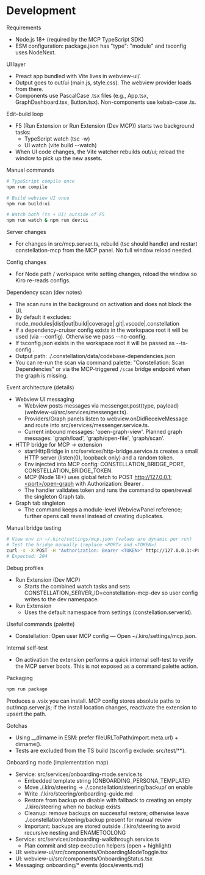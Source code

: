 # Development

Requirements
- Node.js 18+ (required by the MCP TypeScript SDK)
- ESM configuration: package.json has "type": "module" and tsconfig uses NodeNext.

UI layer
- Preact app bundled with Vite lives in webview-ui/.
- Output goes to out/ui (main.js, style.css). The webview provider loads from there.
- Components use PascalCase .tsx files (e.g., App.tsx, GraphDashboard.tsx, Button.tsx). Non-components use kebab-case .ts.

Edit–build loop
- F5 (Run Extension or Run Extension (Dev MCP)) starts two background tasks:
  - TypeScript watch (tsc -w)
  - UI watch (vite build --watch)
- When UI code changes, the Vite watcher rebuilds out/ui; reload the window to pick up the new assets.

Manual commands
```bash
# TypeScript compile once
npm run compile

# Build webview UI once
npm run build:ui

# Watch both (ts + UI) outside of F5
npm run watch & npm run dev:ui
```

Server changes
- For changes in src/mcp.server.ts, rebuild (tsc should handle) and restart constellation-mcp from the MCP panel. No full window reload needed.

Config changes
- For Node path / workspace write setting changes, reload the window so Kiro re-reads configs.

Dependency scan (dev notes)
- The scan runs in the background on activation and does not block the UI.
- By default it excludes: node_modules|dist|out|build|coverage|.git|.vscode|.constellation
- If a dependency-cruiser config exists in the workspace root it will be used (via --config). Otherwise we pass --no-config.
- If tsconfig.json exists in the workspace root it will be passed as --ts-config <abs path>.
- Output path: ./.constellation/data/codebase-dependencies.json
- You can re-run the scan via command palette: "Constellation: Scan Dependencies" or via the MCP-triggered `/scan` bridge endpoint when the graph is missing.

Event architecture (details)
- Webview UI messaging
  - Webview posts messages via messenger.post(type, payload) (webview-ui/src/services/messenger.ts).
  - Providers/Graph panels listen to webview.onDidReceiveMessage and route into src/services/messenger.service.ts.
  - Current inbound messages: 'open-graph-view'. Planned graph messages: 'graph/load', 'graph/open-file', 'graph/scan'.
- HTTP bridge for MCP → extension
  - startHttpBridge in src/services/http-bridge.service.ts creates a small HTTP server (listen(0), loopback only) and a random token.
  - Env injected into MCP config: CONSTELLATION_BRIDGE_PORT, CONSTELLATION_BRIDGE_TOKEN.
  - MCP (Node 18+) uses global fetch to POST http://127.0.0.1:<port>/open-graph with Authorization: Bearer <token>.
  - The handler validates token and runs the command to open/reveal the singleton Graph tab.
- Graph tab singleton
  - The command keeps a module-level WebviewPanel reference; further opens call reveal instead of creating duplicates.

Manual bridge testing
```bash
# View env in ~/.kiro/settings/mcp.json (values are dynamic per run)
# Test the bridge manually (replace <PORT> and <TOKEN>)
curl -s -X POST -H "Authorization: Bearer <TOKEN>" http://127.0.0.1:<PORT>/open-graph -o /dev/null -w "%{http_code}\n"
# Expected: 204
```

Debug profiles
- Run Extension (Dev MCP)
  - Starts the combined watch tasks and sets CONSTELLATION_SERVER_ID=constellation-mcp-dev so user config writes to the dev namespace.
- Run Extension
  - Uses the default namespace from settings (constellation.serverId).

Useful commands (palette)
- Constellation: Open user MCP config — Open ~/.kiro/settings/mcp.json.

Internal self-test
- On activation the extension performs a quick internal self-test to verify the MCP server boots. This is not exposed as a command palette action.

Packaging
```bash
npm run package
```
Produces a .vsix you can install. MCP config stores absolute paths to out/mcp.server.js; if the install location changes, reactivate the extension to upsert the path.

Gotchas
- Using __dirname in ESM: prefer fileURLToPath(import.meta.url) + dirname().
- Tests are excluded from the TS build (tsconfig exclude: src/test/**).

Onboarding mode (implementation map)
- Service: src/services/onboarding-mode.service.ts
  - Embedded template string (ONBOARDING_PERSONA_TEMPLATE)
  - Move ./.kiro/steering → ./.constellation/steering/backup/<timestamp> on enable
  - Write ./.kiro/steering/onboarding-guide.md
  - Restore from backup on disable with fallback to creating an empty ./.kiro/steering when no backup exists
  - Cleanup: remove backups on successful restore; otherwise leave ./.constellation/steering/backup present for manual review
  - Important: backups are stored outside ./.kiro/steering to avoid recursive nesting and ENAMETOOLONG
- Service: src/services/onboarding-walkthrough.service.ts
  - Plan commit and step execution helpers (open + highlight)
- UI: webview-ui/src/components/OnboardingModeToggle.tsx
- UI: webview-ui/src/components/OnboardingStatus.tsx
- Messaging: onboarding/* events (docs/events.md)

